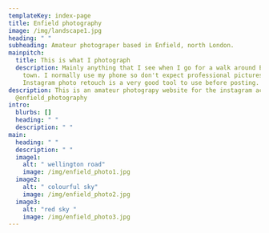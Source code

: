 ```yaml
---
templateKey: index-page
title: Enfield photography
image: /img/landscape1.jpg
heading: " "
subheading: Amateur photograper based in Enfield, north London.
mainpitch:
  title: This is what I photograph
  description: Mainly anything that I see when I go for a walk around Enfield
    town. I normally use my phone so don't expect professional pictures,
    Instagram photo retouch is a very good tool to use before posting.
description: This is an amateur photograpy website for the instagram account
  @enfield_photography
intro:
  blurbs: []
  heading: " "
  description: " "
main:
  heading: " "
  description: " "
  image1:
    alt: " wellington road"
    image: /img/enfield_photo1.jpg
  image2:
    alt: " colourful sky"
    image: /img/enfield_photo2.jpg
  image3:
    alt: "red sky "
    image: /img/enfield_photo3.jpg
---
```

